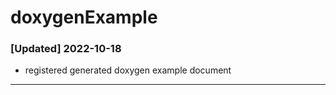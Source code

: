 # doxygenExample
### [Updated] 2022-10-18 
- registered generated doxygen example document <br>
-------------------------------------------------------


